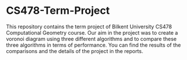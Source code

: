 # CS478-Term-Project
This repository contains the term project of Bilkent University CS478 Computational Geometry course. Our aim in the project was to create a voronoi diagram using three different algorithms and to compare these three algorithms in terms of performance. You can find the results of the comparisons and the details of the project in the reports.
